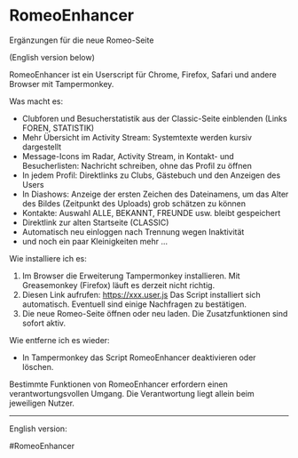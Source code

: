 # RomeoEnhancer
Ergänzungen für die neue Romeo-Seite

(English version below)

RomeoEnhancer ist ein Userscript für Chrome, Firefox, Safari und andere Browser mit Tampermonkey.

Was macht es:
- Clubforen und Besucherstatistik aus der Classic-Seite einblenden (Links FOREN, STATISTIK)
- Mehr Übersicht im Activity Stream: Systemtexte werden kursiv dargestellt
- Message-Icons im Radar, Activity Stream, in Kontakt- und Besucherlisten: Nachricht schreiben, ohne das Profil zu öffnen
- In jedem Profil: Direktlinks zu Clubs, Gästebuch und den Anzeigen des Users
- In Diashows: Anzeige der ersten Zeichen des Dateinamens, um das Alter des Bildes (Zeitpunkt des Uploads) grob schätzen zu können
- Kontakte: Auswahl ALLE, BEKANNT, FREUNDE usw. bleibt gespeichert
- Direktlink zur alten Startseite (CLASSIC)
- Automatisch neu einloggen nach Trennung wegen Inaktivität
- und noch ein paar Kleinigkeiten mehr ...

Wie installiere ich es:
1. Im Browser die Erweiterung Tampermonkey installieren. Mit Greasemonkey (Firefox) läuft es derzeit nicht richtig.
2. Diesen Link aufrufen: https://xxx.user.js Das Script installiert sich automatisch. Eventuell sind einige Nachfragen zu bestätigen.
3. Die neue Romeo-Seite öffnen oder neu laden. Die Zusatzfunktionen sind sofort aktiv.

Wie entferne ich es wieder:
- In Tampermonkey das Script RomeoEnhancer deaktivieren oder löschen.

Bestimmte Funktionen von RomeoEnhancer erfordern einen verantwortungsvollen Umgang. Die Verantwortung liegt allein beim jeweiligen Nutzer.

-----------------------------
English version:

#RomeoEnhancer

